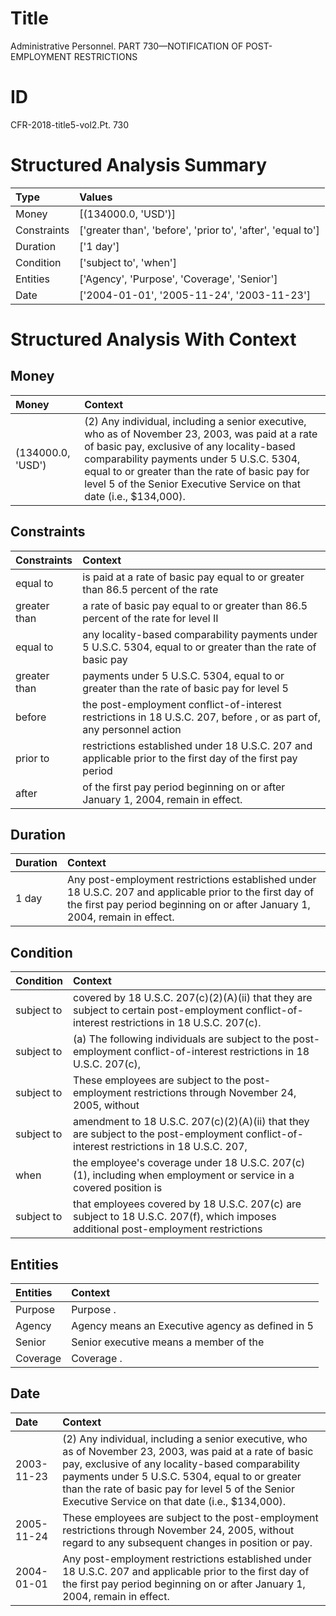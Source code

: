 # Title

 Administrative Personnel. PART 730—NOTIFICATION OF POST-EMPLOYMENT RESTRICTIONS


# ID

 CFR-2018-title5-vol2.Pt. 730


# Structured Analysis Summary

| Type        | Values                                                      |
|:------------|:------------------------------------------------------------|
| Money       | [(134000.0, 'USD')]                                         |
| Constraints | ['greater than', 'before', 'prior to', 'after', 'equal to'] |
| Duration    | ['1 day']                                                   |
| Condition   | ['subject to', 'when']                                      |
| Entities    | ['Agency', 'Purpose', 'Coverage', 'Senior']                 |
| Date        | ['2004-01-01', '2005-11-24', '2003-11-23']                  |


# Structured Analysis With Context

 


## Money

| Money             | Context                                                                                                                                                                                                                                                                                                               |
|:------------------|:----------------------------------------------------------------------------------------------------------------------------------------------------------------------------------------------------------------------------------------------------------------------------------------------------------------------|
| (134000.0, 'USD') | (2) Any individual, including a senior executive, who as of November 23, 2003, was paid at a rate of basic pay, exclusive of any locality-based comparability payments under 5 U.S.C. 5304, equal to or greater than the rate of basic pay for level 5 of the Senior Executive Service on that date (i.e., $134,000). |


## Constraints

| Constraints   | Context                                                                                                              |
|:--------------|:---------------------------------------------------------------------------------------------------------------------|
| equal to      | is paid at a rate of basic pay equal to or greater than 86.5 percent of the rate                                     |
| greater than  | a rate of basic pay equal to or greater than 86.5 percent of the rate for level II                                   |
| equal to      | any locality-based comparability payments under 5 U.S.C. 5304, equal to or greater than the rate of basic pay        |
| greater than  | payments under 5 U.S.C. 5304, equal to or greater than the rate of basic pay for level 5                             |
| before        | the post-employment conflict-of-interest restrictions in 18 U.S.C. 207, before , or as part of, any personnel action |
| prior to      | restrictions established under 18 U.S.C. 207 and applicable prior to the first day of the first pay period           |
| after         | of the first pay period beginning on or after  January 1, 2004, remain in effect.                                    |


## Duration

| Duration   | Context                                                                                                                                                                                 |
|:-----------|:----------------------------------------------------------------------------------------------------------------------------------------------------------------------------------------|
| 1 day      | Any post-employment restrictions established under 18 U.S.C. 207 and applicable prior to the first day of the first pay period beginning on or after January 1, 2004, remain in effect. |


## Condition

| Condition   | Context                                                                                                                                        |
|:------------|:-----------------------------------------------------------------------------------------------------------------------------------------------|
| subject to  | covered by 18 U.S.C. 207(c)(2)(A)(ii) that they are subject to  certain post-employment conflict-of-interest restrictions in 18 U.S.C. 207(c). |
| subject to  | (a) The following individuals are  subject to the post-employment conflict-of-interest restrictions in 18 U.S.C. 207(c),                       |
| subject to  | These employees are  subject to the post-employment restrictions through November 24, 2005, without                                            |
| subject to  | amendment to 18 U.S.C. 207(c)(2)(A)(ii) that they are subject to the post-employment conflict-of-interest restrictions in 18 U.S.C. 207,       |
| when        | the employee's coverage under 18 U.S.C. 207(c)(1), including when employment or service in a covered position is                               |
| subject to  | that employees covered by 18 U.S.C. 207(c) are subject to 18 U.S.C. 207(f), which imposes additional post-employment restrictions              |


## Entities

| Entities   | Context                                          |
|:-----------|:-------------------------------------------------|
| Purpose    | Purpose .                                        |
| Agency     | Agency means an Executive agency as defined in 5 |
| Senior     | Senior  executive means a member of the          |
| Coverage   | Coverage .                                       |


## Date

| Date       | Context                                                                                                                                                                                                                                                                                                               |
|:-----------|:----------------------------------------------------------------------------------------------------------------------------------------------------------------------------------------------------------------------------------------------------------------------------------------------------------------------|
| 2003-11-23 | (2) Any individual, including a senior executive, who as of November 23, 2003, was paid at a rate of basic pay, exclusive of any locality-based comparability payments under 5 U.S.C. 5304, equal to or greater than the rate of basic pay for level 5 of the Senior Executive Service on that date (i.e., $134,000). |
| 2005-11-24 | These employees are subject to the post-employment restrictions through November 24, 2005, without regard to any subsequent changes in position or pay.                                                                                                                                                               |
| 2004-01-01 | Any post-employment restrictions established under 18 U.S.C. 207 and applicable prior to the first day of the first pay period beginning on or after January 1, 2004, remain in effect.                                                                                                                               |


